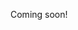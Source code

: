 Coming soon!

<!--

(look through youtube likes)

https://www.youtube.com/watch?v=amzkWfT-Bb4

https://www.landzero.com/blog/aircrete-everything-you-need-to-know/

https://tinygiantlife.biz/frequently-asked-questions/

-->
